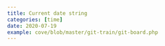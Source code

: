 ```yaml
---
title: Current date string
categories: [time]
date: 2020-07-19
example: cove/blob/master/git-train/git-board.php
---
```

